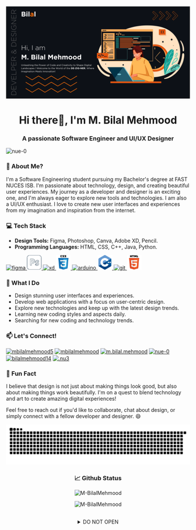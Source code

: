 ![MasterHead](https://github.com/M-BilalMehmood/M-BilalMehmood/blob/main/Bilal.png)
<h1 align="center">Hi there👋, I'm M. Bilal Mehmood</h1>
<h3 align="center">A passionate Software Engineer and UI/UX Designer</h3>

<p align="left"> <img src="https://komarev.com/ghpvc/?username=nue-0&label=Profile%20views&color=fb6e03&style=flat" alt="nue-0" /> </p>

### 🚀 About Me?
I'm a Software Engineering student pursuing my Bachelor's degree at FAST NUCES ISB. I'm passionate about technology, design, and creating beautiful user experiences. My journey as a developer and designer is an exciting one, and I'm always eager to explore new tools and technologies. I am also a UI/UX enthusiast. I love to create new user interfaces and experiences from my imagination and inspiration from the internet.

### 💻 Tech Stack
- **Design Tools:** Figma, Photoshop, Canva, Adobe XD, Pencil.
- **Programming Languages:** HTML, CSS, C++, Java, Python.

<p align="left"> 
<a href="https://www.figma.com/" target="_blank" rel="noreferrer"> <img src="https://www.vectorlogo.zone/logos/figma/figma-icon.svg" alt="figma" width="40" height="40"/> </a> 
<a href="https://www.photoshop.com/en" target="_blank" rel="noreferrer"> <img src="https://raw.githubusercontent.com/devicons/devicon/master/icons/photoshop/photoshop-line.svg" alt="photoshop" width="40" height="40"/> </a> 
<a href="https://www.adobe.com/products/xd.html" target="_blank" rel="noreferrer"> <img src="https://helpx.adobe.com/content/dam/help/mnemonics/xd_app_RGB_2017.svg" alt="xd" width="40" height="40"/> </a>
<a href="https://www.w3schools.com/css/" target="_blank" rel="noreferrer"> <img src="https://raw.githubusercontent.com/devicons/devicon/master/icons/css3/css3-original-wordmark.svg" alt="css3" width="40" height="40"/> </a> 
<a href="https://www.arduino.cc/" target="_blank" rel="noreferrer"> <img src="https://cdn.worldvectorlogo.com/logos/arduino-1.svg" alt="arduino" width="40" height="40"/> </a> 
<a href="https://www.w3schools.com/cpp/" target="_blank" rel="noreferrer"> <img src="https://raw.githubusercontent.com/devicons/devicon/master/icons/cplusplus/cplusplus-original.svg" alt="cplusplus" width="40" height="40"/> </a> 
<a href="https://git-scm.com/" target="_blank" rel="noreferrer"> <img src="https://www.vectorlogo.zone/logos/git-scm/git-scm-icon.svg" alt="git" width="40" height="40"/> </a> 
<a href="https://www.w3.org/html/" target="_blank" rel="noreferrer"> <img src="https://raw.githubusercontent.com/devicons/devicon/master/icons/html5/html5-original-wordmark.svg" alt="html5" width="40" height="40"/> </a> 
</p>

### 🌟 What I Do
- Design stunning user interfaces and experiences.
- Develop web applications with a focus on user-centric design.
- Explore new technologies and keep up with the latest design trends.
- Learning new coding styles and aspects daily.
- Searching for new coding and technology trends.


### 📫 Let's Connect!

<p align="left">
<a href="https://twitter.com/mbilalmehmood5" target="blank"><img align="center" src="https://raw.githubusercontent.com/rahuldkjain/github-profile-readme-generator/master/src/images/icons/Social/twitter.svg" alt="mbilalmehmood5" height="30" width="40" /></a>
<a href="https://linkedin.com/in/mbilalmehmood" target="blank"><img align="center" src="https://raw.githubusercontent.com/rahuldkjain/github-profile-readme-generator/master/src/images/icons/Social/linked-in-alt.svg" alt="mbilalmehmood" height="30" width="40" /></a>
<a href="https://instagram.com/m.bilal.mehmood" target="blank"><img align="center" src="https://raw.githubusercontent.com/rahuldkjain/github-profile-readme-generator/master/src/images/icons/Social/instagram.svg" alt="m.bilal.mehmood" height="30" width="40" /></a>
<a href="https://dribbble.com/NUE-0" target="blank"><img align="center" src="https://raw.githubusercontent.com/rahuldkjain/github-profile-readme-generator/master/src/images/icons/Social/dribbble.svg" alt="nue-0" height="30" width="40" /></a>
<a href="https://www.behance.net/bilalmehmood14" target="blank"><img align="center" src="https://raw.githubusercontent.com/rahuldkjain/github-profile-readme-generator/master/src/images/icons/Social/behance.svg" alt="bilalmehmood14" height="30" width="40" /></a>
<a href="https://discord.gg/.nu3" target="blank"><img align="center" src="https://raw.githubusercontent.com/rahuldkjain/github-profile-readme-generator/master/src/images/icons/Social/discord.svg" alt=".nu3" height="30" width="40" /></a>
</p>

### 🌈 Fun Fact
I believe that design is not just about making things look good, but also about making things work beautifully. I'm on a quest to blend technology and art to create amazing digital experiences!

Feel free to reach out if you'd like to collaborate, chat about design, or simply connect with a fellow developer and designer. 😄

<div align="center">
  
![𝙶𝚒𝚝𝚑𝚞𝚋 𝙲𝚘𝚗𝚝𝚛𝚒𝚋𝚞𝚝𝚒𝚘𝚗 𝙶𝚛𝚊𝚙𝚑](/contributiongrid.svg)

### 📈 Github Status

<p><img align="centre" src="https://github-readme-stats.vercel.app/api?username=M-BilalMehmood&show_icons=true&theme=dark&title_color=fb6e03&text_color=ffffff&locale=en" alt="M-BilalMehmood" /></p>

<p><img align="centre" src="https://github-readme-streak-stats.herokuapp.com/?user=M-BilalMehmood&theme=dark" alt="M-BilalMehmood" /></p>

<br/>

<details>
    <summary>DO NOT OPEN</summary>
    <p><strong>Got Rick Rolled? HAHAHAHA! I am aware of all Internet Traditions and I am never gonna give them up!</strong></p>
    <a href="https://discord.com/invite/HAJVhyaheu" target="_blank"><img src="https://media.giphy.com/media/Vuw9m5wXviFIQ/source.gif" width="280" height="auto" /></a>
    <div>
    <img src="https://cultofthepartyparrot.com/parrots/hd/illuminatiparrot.gif" width="30" height="30"/>
    <img src="https://cultofthepartyparrot.com/flags/hd/indiaparrot.gif" width="30" height="30"/>
    <img src="https://cultofthepartyparrot.com/parrots/asyncparrot.gif" width="36" height="30"/>
    <img src="https://cultofthepartyparrot.com/parrots/hd/exceptionallyfastparrot.gif" width="30" height="30"/>
    <img src="https://cultofthepartyparrot.com/parrots/hd/60fpsparrot.gif" width="30" height="30"/>
    <img src="https://cultofthepartyparrot.com/parrots/hd/jumpingparrot.gif" width="30" height="30"/>
    <img src="https://cultofthepartyparrot.com/parrots/hd/opensourceparrot.gif" width="30" height="30"/>
    <img src="https://cultofthepartyparrot.com/parrots/hd/dealwithitnowparrot.gif" width="30" height="30"/>
    <img src="https://cultofthepartyparrot.com/parrots/hd/hypnoparrotlight.gif" width="30" height="30"/>
    <img src="https://cultofthepartyparrot.com/parrots/databaseparrot.gif" width="30" height="30"/>
    <img src="https://cultofthepartyparrot.com/parrots/fixparrot.gif" width="36" height="30"/>
    <img src="https://cultofthepartyparrot.com/parrots/hd/laptop_parrot.gif" width="30" height="30"/>
    <img src="https://cultofthepartyparrot.com/parrots/hd/githubparrot.gif" width="30" height="30"/>
    <img src="https://cultofthepartyparrot.com/parrots/hd/levitationparrot.gif" width="30" height="30"/>
    <img src="https://cultofthepartyparrot.com/parrots/hd/meldparrot.gif" width="30" height="30"/>
    <img src="https://cultofthepartyparrot.com/parrots/slomoparrot.gif" width="30" height="30"/>
    <img src="https://cultofthepartyparrot.com/parrots/hd/moonwalkingparrot.gif" width="30" height="30"/>
    <img src="https://cultofthepartyparrot.com/parrots/hd/stableparrot.gif" width="30" height="30"/>
    <img src="https://cultofthepartyparrot.com/parrots/hd/scienceparrot.gif" width="30" height="30"/>
    <img src="https://cultofthepartyparrot.com/parrots/hd/pirateparrot.gif" width="30" height="30"/>
    <img src="https://cultofthepartyparrot.com/parrots/hd/footballparrot.gif" width="30" height="30"/>
    <img src="https://cultofthepartyparrot.com/parrots/hd/spinningparrot.gif" width="30" height="30"/>
    <img src="https://cultofthepartyparrot.com/parrots/hd/hypnoparrotdark.gif" width="30" height="30"/>
    <img src="https://cultofthepartyparrot.com/parrots/hd/mustacheparrot.gif" width="30" height="30"/>
</div>
</details>

<!--- The contributor graph and rick roll part are taken from https://github.com/fykaa --->

<!---
NUE-0/NUE-0 is a ✨ special ✨ repository because its `README.md` (this file) appears on your GitHub profile.
You can click the Preview link to take a look at your changes.

alternative link for upper image:
https://cdn.discordapp.com/attachments/969653537405554738/1171923668054593556/Bilal_5.png?ex=655e71f7&is=654bfcf7&hm=0d496863e7a9d11c67fcc28e70722f8b1447b9f09b582de4974f68c70b362d9a&
--->
